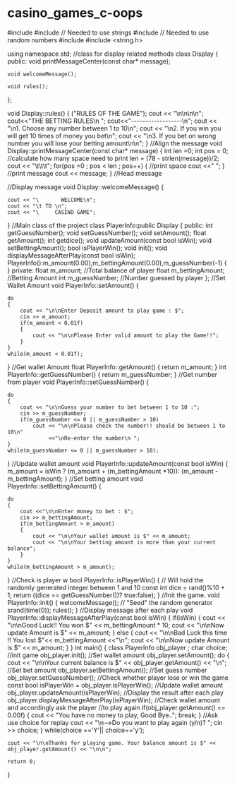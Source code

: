# casino_games_c-oops
#include <iostream>
#include <string> // Needed to use strings
#include <cstdlib> // Needed to use random numbers
#include <ctime>
#include <string.h>

using namespace std;
//class for display related methods
class Display
{
public:
    void printMessageCenter(const char* message);

    void welcomeMessage();

    void rules();
};

void Display::rules()
{
   ("RULES OF THE GAME");
    cout << "\n\n\n\n";
    cout<<"THE BETTING RULES\n ";
    cout<<"------------------\n";
    cout << "\n1. Choose any number between 1 to 10\n";
    cout << "\n2. If you win you will get 10 times of money you bet\n";
    cout << "\n3. If you bet on wrong number you will lose your betting amount\n\n";
}
//Align the message
void Display::printMessageCenter(const char* message)
{
    int len =0;
    int pos = 0;
    //calculate how many space need to print
    len = (78 - strlen(message))/2;
    cout << "\t\t\t";
    for(pos =0 ; pos < len ; pos++)
    {
        //print space
        cout <<" ";
    }
    //print message
    cout << message;
}
//Head message







//Display message
void Display::welcomeMessage()
{


    cout << "\       WELCOME\n";
    cout << "\t TO \n";
    cout << "\     CASINO GAME";


}
//Main class of the project
class PlayerInfo:public Display
{
public:
    int getGuessNumber();
    void setGuessNumber();
    void setAmount();
    float getAmount();
    int getdice();
    void updateAmount(const bool isWin);
    void setBettingAmount();
    bool isPlayerWin();
    void init();
    void displayMessageAfterPlay(const bool isWin);
    PlayerInfo():m_amount(0.00),m_bettingAmount(0.00),m_guessNumber(-1)
    {
    }
private:
    float m_amount; //Total balance of player
    float m_bettingAmount; //Betting Amount
    int m_guessNumber; //Number guessed by player
};
//Set Wallet Amount
void PlayerInfo::setAmount()
{

    do
    {
        cout << "\n\nEnter Deposit amount to play game : $";
        cin >> m_amount;
        if(m_amount < 0.01f)
        {
            cout << "\n\nPlease Enter valid amount to play the Game!!";
        }
    }
    while(m_amount < 0.01f);
}
//Get wallet Amount
float PlayerInfo::getAmount()
{
    return m_amount;
}
int PlayerInfo::getGuessNumber()
{
    return m_guessNumber;
}
//Get number from player
void PlayerInfo::setGuessNumber()
{

    do
    {
        cout << "\n\nGuess your number to bet between 1 to 10 :";
        cin >> m_guessNumber;
        if(m_guessNumber <= 0 || m_guessNumber > 10)
            cout << "\n\nPlease check the number!! should be between 1 to 10\n"
                 <<"\nRe-enter the number\n ";
    }
    while(m_guessNumber <= 0 || m_guessNumber > 10);
}
//Update wallet amount
void PlayerInfo::updateAmount(const bool isWin)
{
    m_amount = isWin ? (m_amount + (m_bettingAmount *10)): (m_amount - m_bettingAmount);
}
//Set betting amount
void PlayerInfo::setBettingAmount()
{

    do
    {
        cout <<"\n\nEnter money to bet : $";
        cin >> m_bettingAmount;
        if(m_bettingAmount > m_amount)
        {
            cout << "\n\nYour wallet amount is $" << m_amount;
            cout << "\n\nYour betting amount is more than your current balance";
        }
    }
    while(m_bettingAmount > m_amount);
}
//Check is player w
bool PlayerInfo::isPlayerWin()
{
    // Will hold the randomly generated integer between 1 and 10
    const int dice = rand()%10 + 1;
    return ((dice == getGuessNumber())? true:false);
}
//Init the game.
void PlayerInfo::init()
{
    welcomeMessage();
    // "Seed" the random generator
    srand(time(0));
    rules();
}
//Display message after each play
void PlayerInfo::displayMessageAfterPlay(const bool isWin)
{
    if(isWin)
    {
        cout << "\n\nGood Luck!! You won $" << m_bettingAmount * 10;
        cout << "\n\nNow update Amount is $" << m_amount;
    }
    else
    {
        cout << "\n\nBad Luck this time !! You lost $"<< m_bettingAmount <<"\n";
        cout << "\n\nNow update Amount is $" << m_amount;
    }
}
int main()
{
    class PlayerInfo obj_player ;
    char choice;
    //init game
    obj_player.init();
    //Set wallet amount
    obj_player.setAmount();
    do
    {
        cout << "\n\nYour current balance is $" << obj_player.getAmount() << "\n";
        //Set bet amount
        obj_player.setBettingAmount();
        //Set guess number
        obj_player.setGuessNumber();
        //Check whether player lose or win the game
        const bool isPlayerWin = obj_player.isPlayerWin();
        //Update wallet amount
        obj_player.updateAmount(isPlayerWin);
        //Display the result after each play
        obj_player.displayMessageAfterPlay(isPlayerWin);
        //Check wallet amount and accordingly ask the player
        //to play again
        if(obj_player.getAmount() == 0.00f)
        {
            cout << "You have no money to play, Good Bye..";
            break;
        }
        //Ask use choice for replay
        cout << "\n-->Do you want to play again (y/n)? ";
        cin >> choice;
    }
    while(choice =='Y'|| choice=='y');


    cout << "\n\nThanks for playing game. Your balance amount is $" << obj_player.getAmount() << "\n\n";

    return 0;
}
